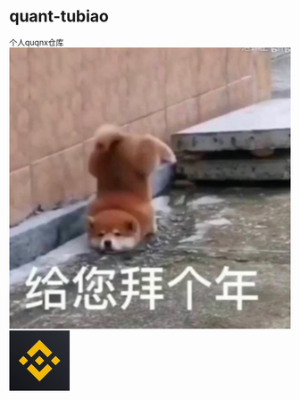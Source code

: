 # quant-tubiao

个人quqnx仓库
![](https://github.com/lislost/quant-tubiao/blob/main/zhuye/B6E9050B-F8B6-4CD7-B171-BD28369A948F.jpeg)
![](https://github.com/lislost/quant-tubiao/blob/main/quanx/binance.png)
